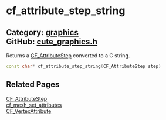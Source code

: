 [](../header.md ':include')

# cf_attribute_step_string

Category: [graphics](https://github.com/RandyGaul/cute_framework/blob/master/docs/api_reference?id=graphics)  
GitHub: [cute_graphics.h](https://github.com/RandyGaul/cute_framework/blob/master/include/cute_graphics.h)  
---

Returns a [CF_AttributeStep](https://github.com/RandyGaul/cute_framework/blob/master/docs/graphics/cf_attributestep.md) converted to a C string.

```cpp
const char* cf_attribute_step_string(CF_AttributeStep step)
```

## Related Pages

[CF_AttributeStep](https://github.com/RandyGaul/cute_framework/blob/master/docs/graphics/cf_attributestep.md)  
[cf_mesh_set_attributes](https://github.com/RandyGaul/cute_framework/blob/master/docs/graphics/cf_mesh_set_attributes.md)  
[CF_VertexAttribute](https://github.com/RandyGaul/cute_framework/blob/master/docs/graphics/cf_vertexattribute.md)  
